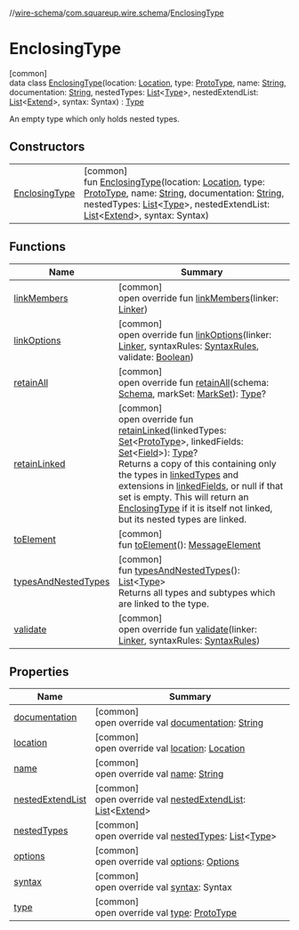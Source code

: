 //[wire-schema](../../../index.md)/[com.squareup.wire.schema](../index.md)/[EnclosingType](index.md)

# EnclosingType

[common]\
data class [EnclosingType](index.md)(location: [Location](../-location/index.md), type: [ProtoType](../-proto-type/index.md), name: [String](https://kotlinlang.org/api/latest/jvm/stdlib/kotlin/-string/index.html), documentation: [String](https://kotlinlang.org/api/latest/jvm/stdlib/kotlin/-string/index.html), nestedTypes: [List](https://kotlinlang.org/api/latest/jvm/stdlib/kotlin.collections/-list/index.html)&lt;[Type](../-type/index.md)&gt;, nestedExtendList: [List](https://kotlinlang.org/api/latest/jvm/stdlib/kotlin.collections/-list/index.html)&lt;[Extend](../-extend/index.md)&gt;, syntax: Syntax) : [Type](../-type/index.md)

An empty type which only holds nested types.

## Constructors

| | |
|---|---|
| [EnclosingType](-enclosing-type.md) | [common]<br>fun [EnclosingType](-enclosing-type.md)(location: [Location](../-location/index.md), type: [ProtoType](../-proto-type/index.md), name: [String](https://kotlinlang.org/api/latest/jvm/stdlib/kotlin/-string/index.html), documentation: [String](https://kotlinlang.org/api/latest/jvm/stdlib/kotlin/-string/index.html), nestedTypes: [List](https://kotlinlang.org/api/latest/jvm/stdlib/kotlin.collections/-list/index.html)&lt;[Type](../-type/index.md)&gt;, nestedExtendList: [List](https://kotlinlang.org/api/latest/jvm/stdlib/kotlin.collections/-list/index.html)&lt;[Extend](../-extend/index.md)&gt;, syntax: Syntax) |

## Functions

| Name | Summary |
|---|---|
| [linkMembers](link-members.md) | [common]<br>open override fun [linkMembers](link-members.md)(linker: [Linker](../-linker/index.md)) |
| [linkOptions](link-options.md) | [common]<br>open override fun [linkOptions](link-options.md)(linker: [Linker](../-linker/index.md), syntaxRules: [SyntaxRules](../-syntax-rules/index.md), validate: [Boolean](https://kotlinlang.org/api/latest/jvm/stdlib/kotlin/-boolean/index.html)) |
| [retainAll](retain-all.md) | [common]<br>open override fun [retainAll](retain-all.md)(schema: [Schema](../-schema/index.md), markSet: [MarkSet](../-mark-set/index.md)): [Type](../-type/index.md)? |
| [retainLinked](retain-linked.md) | [common]<br>open override fun [retainLinked](retain-linked.md)(linkedTypes: [Set](https://kotlinlang.org/api/latest/jvm/stdlib/kotlin.collections/-set/index.html)&lt;[ProtoType](../-proto-type/index.md)&gt;, linkedFields: [Set](https://kotlinlang.org/api/latest/jvm/stdlib/kotlin.collections/-set/index.html)&lt;[Field](../-field/index.md)&gt;): [Type](../-type/index.md)?<br>Returns a copy of this containing only the types in [linkedTypes](retain-linked.md) and extensions in [linkedFields](retain-linked.md), or null if that set is empty. This will return an [EnclosingType](index.md) if it is itself not linked, but its nested types are linked. |
| [toElement](to-element.md) | [common]<br>fun [toElement](to-element.md)(): [MessageElement](../../com.squareup.wire.schema.internal.parser/-message-element/index.md) |
| [typesAndNestedTypes](../-type/types-and-nested-types.md) | [common]<br>fun [typesAndNestedTypes](../-type/types-and-nested-types.md)(): [List](https://kotlinlang.org/api/latest/jvm/stdlib/kotlin.collections/-list/index.html)&lt;[Type](../-type/index.md)&gt;<br>Returns all types and subtypes which are linked to the type. |
| [validate](validate.md) | [common]<br>open override fun [validate](validate.md)(linker: [Linker](../-linker/index.md), syntaxRules: [SyntaxRules](../-syntax-rules/index.md)) |

## Properties

| Name | Summary |
|---|---|
| [documentation](documentation.md) | [common]<br>open override val [documentation](documentation.md): [String](https://kotlinlang.org/api/latest/jvm/stdlib/kotlin/-string/index.html) |
| [location](location.md) | [common]<br>open override val [location](location.md): [Location](../-location/index.md) |
| [name](name.md) | [common]<br>open override val [name](name.md): [String](https://kotlinlang.org/api/latest/jvm/stdlib/kotlin/-string/index.html) |
| [nestedExtendList](nested-extend-list.md) | [common]<br>open override val [nestedExtendList](nested-extend-list.md): [List](https://kotlinlang.org/api/latest/jvm/stdlib/kotlin.collections/-list/index.html)&lt;[Extend](../-extend/index.md)&gt; |
| [nestedTypes](nested-types.md) | [common]<br>open override val [nestedTypes](nested-types.md): [List](https://kotlinlang.org/api/latest/jvm/stdlib/kotlin.collections/-list/index.html)&lt;[Type](../-type/index.md)&gt; |
| [options](options.md) | [common]<br>open override val [options](options.md): [Options](../-options/index.md) |
| [syntax](syntax.md) | [common]<br>open override val [syntax](syntax.md): Syntax |
| [type](type.md) | [common]<br>open override val [type](type.md): [ProtoType](../-proto-type/index.md) |
